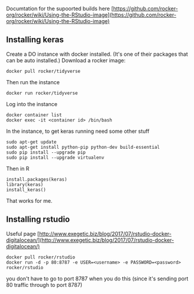 Documtation for the supoorted builds here [https://github.com/rocker-org/rocker/wiki/Using-the-RStudio-image](https://github.com/rocker-org/rocker/wiki/Using-the-RStudio-image)


## Installing keras

Create a DO instance with docker installed. (It's one of their packages that can be auto installed.) Download a rocker image:

```
docker pull rocker/tidyverse
```


Then run the instance

```
docker run rocker/tidyverse
```

Log into the instance

```
docker container list
docker exec -it <container id> /bin/bash
```

In the instance, to get keras running need some other stuff

```
sudo apt-get update
sudo apt-get install python-pip python-dev build-essential 
sudo pip install --upgrade pip 
sudo pip install --upgrade virtualenv 
```

Then in R 
```
install.packages(keras)
library(keras)
install_keras()
```

That works for me.


## Installing rstudio

Useful page [http://www.exegetic.biz/blog/2017/07/rstudio-docker-digitalocean/](http://www.exegetic.biz/blog/2017/07/rstudio-docker-digitalocean/)

```
docker pull rocker/rstudio
docker run -d -p 80:8787 -e USER=<username> -e PASSWORD=<password> rocker/rstudio
```
you don't have to go to port 8787 when you do this (since it's sending port 80 traffic through to port 8787)


